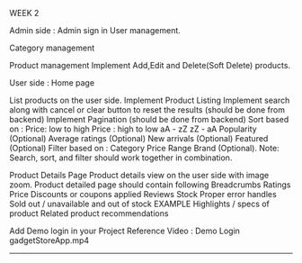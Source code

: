 WEEK 2

Admin side :
Admin sign in
User management.
<!-- Implement search along with cancel or clear button to reset the results (should be done from backend) -->
<!-- Implement Pagination (should be done from backend) -->
Category management 
<!-- Implement search along with cancel or clear button to reset the results (should be done from backend). -->
<!-- Pagination  (should be done from backend). -->
Product management
Implement Add,Edit and Delete(Soft Delete) products.
<!-- Images should be cropped and resized properly before upload. -->

User side :
Home page
<!-- Implement forgot password. -->
List products on the user side.
Implement Product Listing
Implement search along with cancel or clear button to reset the results (should be done from backend)
Implement Pagination (should be done from backend)
Sort based on : 
Price: low to high
Price : high to low 
 aA - zZ 
zZ - aA 
Popularity  (Optional)
Average ratings (Optional)
New arrivals (Optional)
Featured (Optional)
Filter based on : 
Category
Price Range
Brand (Optional).
Note: Search, sort, and filter should work together in combination.
<!-- Ensure blocked/unlisted  products are hidden. -->
Product Details Page
Product details view on the user side with image zoom.
Product detailed page should contain following 
 Breadcrumbs 
 Ratings 
 Price
 Discounts or coupons applied
 Reviews 
 Stock 
Proper error handles Sold out / unavailable  and  out of stock EXAMPLE
 Highlights / specs of product 
 Related product recommendations
<!-- Redirect users to product listing page,  if the product is blocked or unavailable on refresh or on other actions (example: onclick of a addtocart Button) -->

Add Demo login in your Project
Reference Video : Demo Login gadgetStoreApp.mp4




------------------------------------------------------------------------------------------------------------------------------------------

<!-- Add pagination for all tables -->
<!-- Search need to done from backend in shop -->
<!-- Forget password -->
<!-- Crop image -->